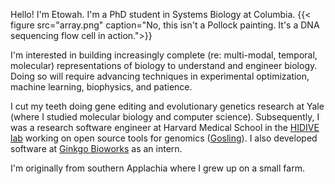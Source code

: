 
Hello! I'm Etowah. I'm a PhD student in Systems Biology at Columbia. {{< figure src="array.png" caption="No, this isn't a Pollock painting. It's a DNA sequencing flow cell in action.">}} 

I'm interested in building increasingly complete (re: multi-modal, temporal, molecular) representations of biology to understand and engineer biology. Doing so will require advancing techniques in experimental optimization, machine learning, biophysics, and patience. 

I cut my teeth doing gene editing and evolutionary genetics research at Yale (where I studied molecular biology and computer science). Subsequently, I was a research software engineer at Harvard Medical School in the [HIDIVE lab](https://hidivelab.org/) working on open source tools for genomics ([Gosling](http://gosling-lang.org/)). I also developed software at [Ginkgo Bioworks](https://www.ginkgobioworks.com/) as an intern. 

I'm originally from southern Applachia where I grew up on a small farm. 